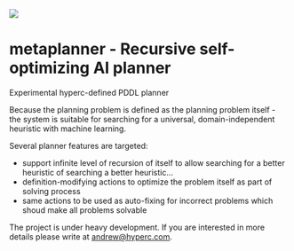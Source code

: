 <img src="https://img.shields.io/badge/maturity-pre--alpha-red"/>

# metaplanner - Recursive self-optimizing AI planner

Experimental hyperc-defined PDDL planner

Because the planning problem is defined as the planning problem itself - the system is suitable for searching for a universal, domain-independent heuristic with machine learning.

Several planner features are targeted:

- support infinite level of recursion of itself to allow searching for a better heuristic of searching a better heuristic...
- definition-modifying actions to optimize the problem itself as part of solving process
- same actions to be used as auto-fixing for incorrect problems which shoud make all problems solvable

The project is under heavy development. If you are interested in more details please write at andrew@hyperc.com.
